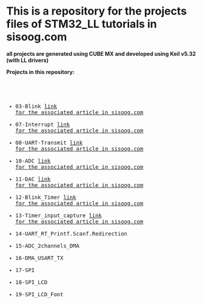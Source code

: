 <h1> This is a repository for the projects files of STM32_LL tutorials in sisoog.com </h1>
<b> all projects are generated using CUBE MX and developed using Keil v5.32 (with LL drivers) </b> </br>
 
  <b> Projects in this repository: </b> <pre>
  - 03-Blink                  [link for the associated article in sisoog.com](https://sisoog.com/2020/08/%D8%A2%D9%85%D9%88%D8%B2%D8%B4-stm32-%D8%A8%D8%A7-%D8%AA%D9%88%D8%A7%D8%A8%D8%B9-ll-%D9%82%D8%B3%D9%85%D8%AA-%D8%B3%D9%88%D9%85-stm32cubemx-%D9%88-keil/)
  - 07-Interrupt              [link for the associated article in sisoog.com](https://sisoog.com/2020/11/%d8%a2%d9%85%d9%88%d8%b2%d8%b4-stm32-%d8%a8%d8%a7-%d8%aa%d9%88%d8%a7%d8%a8%d8%b9-ll-%d9%82%d8%b3%d9%85%d8%aa-%d9%87%d9%81%d8%aa%d9%85-interrupt/)
  - 08-UART-Transmit          [link for the associated article in sisoog.com](https://sisoog.com/2020/12/%d8%a2%d9%85%d9%88%d8%b2%d8%b4-stm32-%d8%a8%d8%a7-%d8%aa%d9%88%d8%a7%d8%a8%d8%b9-ll-%d9%82%d8%b3%d9%85%d8%aa-%d9%87%d8%b4%d8%aa%d9%85-uart-transmit/)
  - 10-ADC                    [link for the associated article in sisoog.com](https://sisoog.com/2021/02/%d8%a2%d9%85%d9%88%d8%b2%d8%b4-stm32-%d8%a8%d8%a7-%d8%aa%d9%88%d8%a7%d8%a8%d8%b9-ll-%d9%82%d8%b3%d9%85%d8%aa-%d8%af%d9%87%d9%85-%d9%85%d8%a8%d8%af%d9%84-%d8%a2%d9%86%d8%a7%d9%84%d9%88%da%af-%d8%a8/)
  - 11-DAC                    [link for the associated article in sisoog.com](https://sisoog.com/2021/03/%d8%a2%d9%85%d9%88%d8%b2%d8%b4-stm32-%d8%a8%d8%a7-%d8%aa%d9%88%d8%a7%d8%a8%d8%b9-ll-%d9%82%d8%b3%d9%85%d8%aa-%db%8c%d8%a7%d8%b2%d8%af%d9%87%d9%85-%d9%85%d8%a8%d8%af%d9%84-%d8%af%db%8c%d8%ac%db%8c/)
  - 12-Blink_Timer            [link for the associated article in sisoog.com](https://sisoog.com/2021/04/%d8%a2%d9%85%d9%88%d8%b2%d8%b4-stm32-%d8%a8%d8%a7-%d8%aa%d9%88%d8%a7%d8%a8%d8%b9-ll-%d9%82%d8%b3%d9%85%d8%aa-%d8%af%d9%88%d8%a7%d8%b2%d8%af%d9%87%d9%85-timer-timebase/)
  - 13-Timer_input_capture    [link for the associated article in sisoog.com](https://sisoog.com/2021/04/%d8%a2%d9%85%d9%88%d8%b2%d8%b4-stm32-%d8%a8%d8%a7-%d8%aa%d9%88%d8%a7%d8%a8%d8%b9-ll-%d9%82%d8%b3%d9%85%d8%aa-%d8%b3%db%8c%d8%b2%d8%af%d9%87%d9%85-timer-input-capture/)
  - 14-UART_RT_Printf.Scanf.Redirection 
  - 15-ADC_2channels_DMA
  - 16-DMA_USART_TX
  - 17-SPI
  - 18-SPI_LCD
  - 19-SPI_LCD_Font
</pre>
